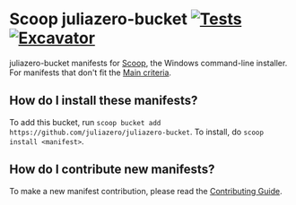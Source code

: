 # Scoop juliazero-bucket [![Tests](https://github.com/juliazero/juliazero-bucket/actions/workflows/ci.yml/badge.svg)](https://github.com/juliazero/juliazero-bucket/actions/workflows/ci.yml) [![Excavator](https://github.com/juliazero/juliazero-bucket/actions/workflows/excavator.yml/badge.svg)](https://github.com/juliazero/juliazero-bucket/actions/workflows/excavator.yml)

juliazero-bucket manifests for [Scoop](https://scoop.sh), the Windows command-line installer. For manifests that don't fit the [Main criteria](https://github.com/ScoopInstaller/Scoop/wiki/Criteria-for-including-apps-in-the-main-bucket).

How do I install these manifests?
---------------------------------

To add this bucket, run `scoop bucket add https://github.com/juliazero/juliazero-bucket`. To install, do `scoop install <manifest>`.

How do I contribute new manifests?
----------------------------------

To make a new manifest contribution, please read the [Contributing Guide](https://github.com/ScoopInstaller/.github/blob/main/.github/CONTRIBUTING.md).

